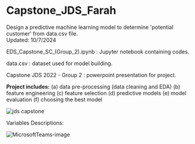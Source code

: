 # Capstone_JDS_Farah
Design a predictive machine learning model to determine 'potential customer' from data.csv file.  ​  
Updated: 10/7/2024

EDS_Capstone_SC_(Group_2).ipynb : Jupyter notebook containing codes.

data.csv : dataset used for model building.

Capstone JDS 2022 - Group 2 : powerpoint presentation for project.

**Project includes:** 
(a) data pre-processing (data cleaning and EDA)
(b) feature engineering
(c) feature selection
(d) predictive models
(e) model evaluation 
(f) choosing the best model


![jds capstone](https://github.com/FarahZhaini/Capstone_JDS_Farah/assets/145863378/c1910cba-2e1a-4db0-8e28-6eeeef0851df)

Variables Descriptions:

![MicrosoftTeams-image](https://github.com/FarahZhaini/Capstone_JDS_Farah/assets/145863378/8f47c4be-8f0c-4944-96a3-2f068be31d5b)
